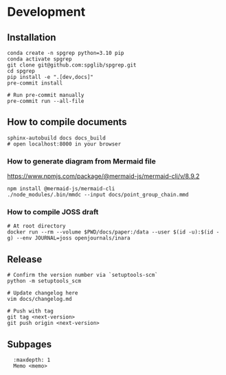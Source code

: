 # Development

## Installation

```shell
conda create -n spgrep python=3.10 pip
conda activate spgrep
git clone git@github.com:spglib/spgrep.git
cd spgrep
pip install -e ".[dev,docs]"
pre-commit install

# Run pre-commit manually
pre-commit run --all-file 
```

## How to compile documents

```shell
sphinx-autobuild docs docs_build
# open localhost:8000 in your browser
```

### How to generate diagram from Mermaid file

https://www.npmjs.com/package/@mermaid-js/mermaid-cli/v/8.9.2

```shell
npm install @mermaid-js/mermaid-cli
./node_modules/.bin/mmdc --input docs/point_group_chain.mmd
```

### How to compile JOSS draft

```shell
# At root directory
docker run --rm --volume $PWD/docs/paper:/data --user $(id -u):$(id -g) --env JOURNAL=joss openjournals/inara
```

## Release

```shell
# Confirm the version number via `setuptools-scm`
python -m setuptools_scm

# Update changelog here
vim docs/changelog.md

# Push with tag
git tag <next-version>
git push origin <next-version>
```

## Subpages

```{toctree}
  :maxdepth: 1
  Memo <memo>
```
